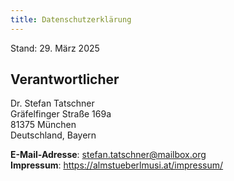 ```yaml
---
title: Datenschutzerklärung
---
```


Stand: 29. März 2025

## Verantwortlicher

Dr. Stefan Tatschner  
Gräfelfinger Straße 169a  
81375 München  
Deutschland, Bayern

**E-Mail-Adresse**: stefan.tatschner@mailbox.org  
**Impressum**: https://almstueberlmusi.at/impressum/


